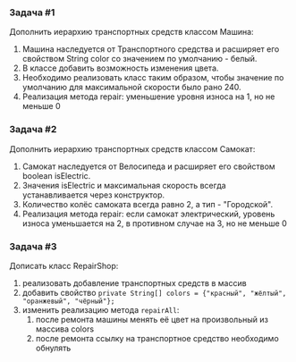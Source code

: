 ### Задача #1

Дополнить иерархию транспортных средств классом Машина:

1. Машина наследуется от Транспортного средства и расширяет его свойством String color со значением по умолчанию -
   белый.
2. В классе добавить возможность изменения цвета.
3. Необходимо реализовать класс таким образом, чтобы значение по умолчанию для максимальной скорости было рано 240.
4. Реализация метода repair: уменьшение уровня износа на 1, но не меньше 0

### Задача #2

Дополнить иерархию транспортных средств классом Самокат:

1. Самокат наследуется от Велосипеда и расширяет его свойством boolean isElectric.
2. Значения isElectric и максимальная скорость всегда устанавливается через конструктор.
3. Количество колёс самоката всегда равно 2, а тип - "Городской".
4. Реализация метода repair: если самокат электрический, уровень износа уменьшается на 2, в противном случае на 3, но не
   меньше 0

### Задача #3

Дописать класс RepairShop:

1. реализовать добавление транспортных средств в массив
2. добавить свойство `private String[] colors = {"красный", "жёлтый", "оранжевый", "чёрный"};`
3. изменить реализацию метода `repairAll`:
   1) после ремонта машины менять её цвет на произвольный из массива colors
   2) после ремонта ссылку на транспортное средство необходимо обнулять

